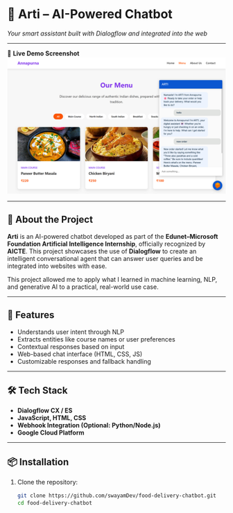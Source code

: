 # 🤖 Arti – AI-Powered Chatbot

_Your smart assistant built with Dialogflow and integrated into the web_

---

📸 **Live Demo Screenshot**  
![Chatbot Screenshot](./assets/chatbot-screenshot.png)

---

## 📖 About the Project

**Arti** is an AI-powered chatbot developed as part of the **Edunet–Microsoft Foundation Artificial Intelligence Internship**, officially recognized by **AICTE**. This project showcases the use of **Dialogflow** to create an intelligent conversational agent that can answer user queries and be integrated into websites with ease.

This project allowed me to apply what I learned in machine learning, NLP, and generative AI to a practical, real-world use case.

---

## 🎯 Features

- Understands user intent through NLP
- Extracts entities like course names or user preferences
- Contextual responses based on input
- Web-based chat interface (HTML, CSS, JS)
- Customizable responses and fallback handling

---

## 🛠️ Tech Stack

- **Dialogflow CX / ES**
- **JavaScript, HTML, CSS**
- **Webhook Integration (Optional: Python/Node.js)**
- **Google Cloud Platform**

---

## 📦 Installation

1. Clone the repository:
   ```bash
   git clone https://github.com/swayamDev/food-delivery-chatbot.git
   cd food-delivery-chatbot
   ```
